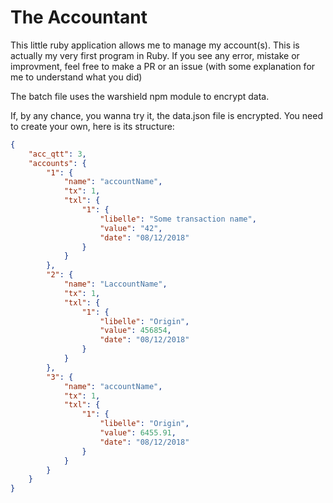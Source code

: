 # The Accountant

This little ruby application allows me to manage my account(s).
This is actually my very first program in Ruby. If you see any error, mistake or improvment, feel free to make a PR or an issue (with some explanation for me to understand what you did)

The batch file uses the warshield npm module to encrypt data.

If, by any chance, you wanna try it, the data.json file is encrypted. You need to create your own, here is its structure:
```json
{
    "acc_qtt": 3,
    "accounts": {
        "1": {
            "name": "accountName",
            "tx": 1,
            "txl": {
                "1": {
                    "libelle": "Some transaction name",
                    "value": "42",
                    "date": "08/12/2018"
                }
            }
        },
        "2": {
            "name": "LaccountName",
            "tx": 1,
            "txl": {
                "1": {
                    "libelle": "Origin",
                    "value": 456854,
                    "date": "08/12/2018"
                }
            }
        },
        "3": {
            "name": "accountName",
            "tx": 1,
            "txl": {
                "1": {
                    "libelle": "Origin",
                    "value": 6455.91,
                    "date": "08/12/2018"
                }
            }
        }
    }
}
```
